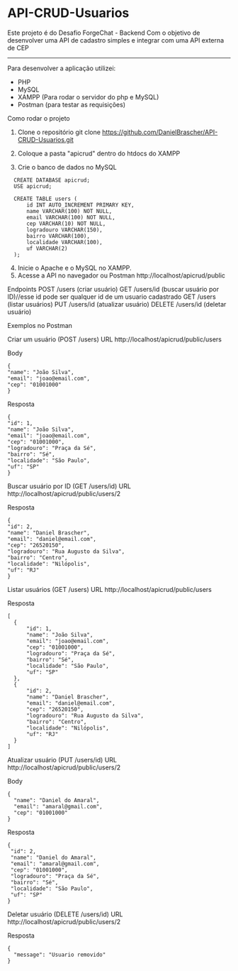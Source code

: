 # API-CRUD-Usuarios

Este projeto é do Desafio ForgeChat - Backend
Com o objetivo de desenvolver uma API de cadastro simples e integrar com uma API externa de CEP

-----------------------------------------------------------------------------------------------

Para desenvolver a aplicação utilizei:
- PHP
- MySQL
- XAMPP (Para rodar o servidor do php e MySQL)
- Postman (para testar as requisições)

Como rodar o projeto
1. Clone o repositório
   git clone https://github.com/DanielBrascher/API-CRUD-Usuarios.git
   
2. Coloque a pasta "apicrud" dentro do htdocs do XAMPP
3. Crie o banco de dados no MySQL
```   
  CREATE DATABASE apicrud;
  USE apicrud;

  CREATE TABLE users (
      id INT AUTO_INCREMENT PRIMARY KEY,
      name VARCHAR(100) NOT NULL,
      email VARCHAR(100) NOT NULL,
      cep VARCHAR(10) NOT NULL,
      logradouro VARCHAR(150),
      bairro VARCHAR(100),
      localidade VARCHAR(100),
      uf VARCHAR(2)
  );
```
4. Inicie o Apache e o MySQL no XAMPP.
5. Acesse a API no navegador ou Postman
   http://localhost/apicrud/public

Endpoints
  POST /users (criar usuário)
  GET /users/id (buscar usuário por ID)//esse id pode ser qualquer id de um usuario cadastrado
  GET /users (listar usuários)
  PUT /users/id (atualizar usuário) 
  DELETE /users/id (deletar usuário)

Exemplos no Postman

  Criar um usuário (POST /users)
  URL 
  http://localhost/apicrud/public/users

  Body 
  ```
  {
  "name": "João Silva",
  "email": "joao@email.com",
  "cep": "01001000"
  }
   ```

  Resposta
  ```
  {
  "id": 1,
  "name": "João Silva",
  "email": "joao@email.com",
  "cep": "01001000",
  "logradouro": "Praça da Sé",
  "bairro": "Sé",
  "localidade": "São Paulo",
  "uf": "SP"
  }
   ```

  Buscar usuário por ID (GET /users/id)
  URL 
  http://localhost/apicrud/public/users/2

  Resposta
  ```
  {
  "id": 2,
  "name": "Daniel Brascher",
  "email": "daniel@email.com",
  "cep": "26520150",
  "logradouro": "Rua Augusto da Silva",
  "bairro": "Centro",
  "localidade": "Nilópolis",
  "uf": "RJ"
  }
   ```

  Listar usuários (GET /users)
  URL
  http://localhost/apicrud/public/users

  Resposta
  ```
  [
    {
        "id": 1,
        "name": "João Silva",
        "email": "joao@email.com",
        "cep": "01001000",
        "logradouro": "Praça da Sé",
        "bairro": "Sé",
        "localidade": "São Paulo",
        "uf": "SP"
    },
    {
        "id": 2,
        "name": "Daniel Brascher",
        "email": "daniel@email.com",
        "cep": "26520150",
        "logradouro": "Rua Augusto da Silva",
        "bairro": "Centro",
        "localidade": "Nilópolis",
        "uf": "RJ"
    }
  ]
  ```

  Atualizar usuário (PUT /users/id)
  URL
  http://localhost/apicrud/public/users/2

  Body
  ```
  {
    "name": "Daniel do Amaral",
    "email": "amaral@gmail.com",
    "cep": "01001000"
  }
   ```

  Resposta
   ```
  {
    "id": 2,
    "name": "Daniel do Amaral",
    "email": "amaral@gmail.com",
    "cep": "01001000",
    "logradouro": "Praça da Sé",
    "bairro": "Sé",
    "localidade": "São Paulo",
    "uf": "SP"
  }
   ```

  Deletar usuário (DELETE /users/id)
  URL
  http://localhost/apicrud/public/users/2

  Resposta
  ```
  {
    "message": "Usuario removido"
  }
   ```










